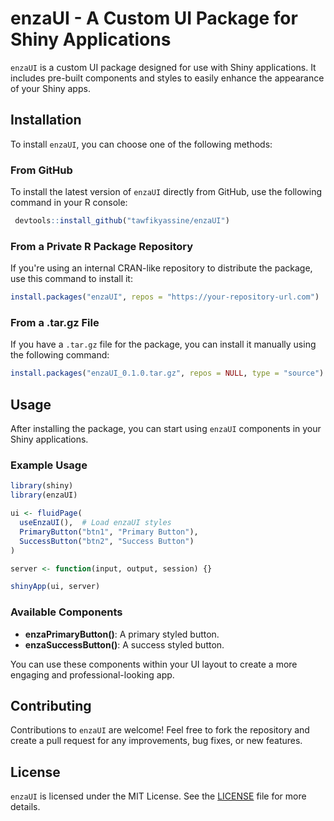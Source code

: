 # enzaUI - A Custom UI Package for Shiny Applications

`enzaUI` is a custom UI package designed for use with Shiny applications. It includes pre-built components and styles to easily enhance the appearance of your Shiny apps.

## Installation

To install `enzaUI`, you can choose one of the following methods:

### From GitHub

To install the latest version of `enzaUI` directly from GitHub, use the following command in your R console:

```r
 devtools::install_github("tawfikyassine/enzaUI")
```

### From a Private R Package Repository

If you're using an internal CRAN-like repository to distribute the package, use this command to install it:

```r 
install.packages("enzaUI", repos = "https://your-repository-url.com")
```

### From a .tar.gz File

If you have a `.tar.gz` file for the package, you can install it manually using the following command:

```r
install.packages("enzaUI_0.1.0.tar.gz", repos = NULL, type = "source")
```

## Usage

After installing the package, you can start using `enzaUI` components in your Shiny applications.

### Example Usage
```r 
library(shiny)
library(enzaUI)

ui <- fluidPage(
  useEnzaUI(),  # Load enzaUI styles
  PrimaryButton("btn1", "Primary Button"),
  SuccessButton("btn2", "Success Button")
)

server <- function(input, output, session) {}

shinyApp(ui, server)
```

### Available Components

- **enzaPrimaryButton()**: A primary styled button.
- **enzaSuccessButton()**: A success styled button.

You can use these components within your UI layout to create a more engaging and professional-looking app.

## Contributing

Contributions to `enzaUI` are welcome! Feel free to fork the repository and create a pull request for any improvements, bug fixes, or new features.

## License

`enzaUI` is licensed under the MIT License. See the [LICENSE](LICENSE) file for more details.

